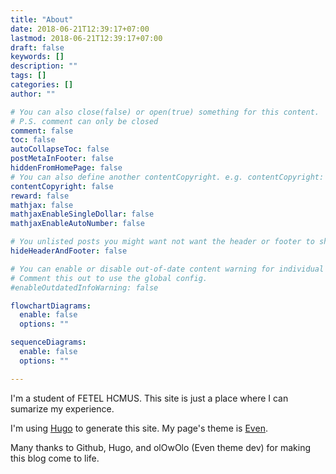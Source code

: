```yaml
---
title: "About"
date: 2018-06-21T12:39:17+07:00
lastmod: 2018-06-21T12:39:17+07:00
draft: false
keywords: []
description: ""
tags: []
categories: []
author: ""

# You can also close(false) or open(true) something for this content.
# P.S. comment can only be closed
comment: false
toc: false
autoCollapseToc: false
postMetaInFooter: false
hiddenFromHomePage: false
# You can also define another contentCopyright. e.g. contentCopyright: "This is another copyright."
contentCopyright: false
reward: false
mathjax: false
mathjaxEnableSingleDollar: false
mathjaxEnableAutoNumber: false

# You unlisted posts you might want not want the header or footer to show
hideHeaderAndFooter: false

# You can enable or disable out-of-date content warning for individual post.
# Comment this out to use the global config.
#enableOutdatedInfoWarning: false

flowchartDiagrams:
  enable: false
  options: ""

sequenceDiagrams: 
  enable: false
  options: ""

---
```

I'm a student of FETEL HCMUS. This site is just a place where I can sumarize my experience.

I'm using [Hugo](https://gohugo.io) to generate this site. My page's theme is [Even](https://github.com/olOwOlo/hugo-theme-even).

Many thanks to Github, Hugo, and olOwOlo (Even theme dev) for making this blog come to life.